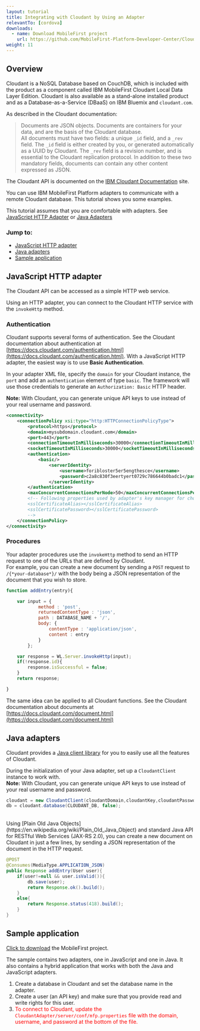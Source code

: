 ```yaml
---
layout: tutorial
title: Integrating with Cloudant by Using an Adapter
relevantTo: [cordova]
downloads:
  - name: Download MobileFirst project
    url: https://github.com/MobileFirst-Platform-Developer-Center/CloudantAdapter
weight: 11
---
```

## Overview
Cloudant is a NoSQL Database based on CouchDB, which is included with the product as a component called IBM MobileFirst Cloudant Local Data Layer Edition. Cloudant is also available as a stand-alone installed product and as a Database-as-a-Service (DBaaS) on IBM Bluemix and `cloudant.com`.

As described in the Cloudant documentation:
> Documents are JSON objects. Documents are containers for your data, and are the basis of the Cloudant database.  
All documents must have two fields: a unique `_id` field, and a `_rev` field. The `_id` field is either created by you, or generated automatically as a UUID by Cloudant. The `_rev` field is a revision number, and is essential to the Cloudant replication protocol. In addition to these two mandatory fields, documents can contain any other content expressed as JSON.

The Cloudant API is documented on the [IBM Cloudant Documentation](https://docs.cloudant.com/index.html) site.

You can use IBM MobileFirst Platform adapters to communicate with a remote Cloudant database. This tutorial shows you some examples.

This tutorial assumes that you are comfortable with adapters. See [JavaScript HTTP Adapter](../creating-adapters/javascript-adapters/js-http-adapter) or [Java Adapters](../creating-adapters/java-adapters)

### Jump to:
* [JavaScript HTTP adapter](#javascript-http-adapter)
* [Java adapters](#java-adapters)
* [Sample application](#sample-application)


## JavaScript HTTP adapter
The Cloudant API can be accessed as a simple HTTP web service.

Using an HTTP adapter, you can connect to the Cloudant HTTP service with the `invokeHttp` method.

### Authentication
Cloudant supports several forms of authentication. See the Cloudant documentation about authentication at [https://docs.cloudant.com/authentication.html](https://docs.cloudant.com/authentication.html). With a JavaScript HTTP adapter, the easiest way is to use **Basic Authentication**.

In your adapter XML file, specify the `domain` for your Cloudant instance, the `port` and add an `authentication` element of type `basic`. The framework will use those credentials to generate an `Authorization: Basic` HTTP header.

**Note:** With Cloudant, you can generate unique API keys to use instead of your real username and password.

```xml
<connectivity>
    <connectionPolicy xsi:type="http:HTTPConnectionPolicyType">
        <protocol>https</protocol>
        <domain>mysubdomain.cloudant.com</domain>
        <port>443</port>   
        <connectionTimeoutInMilliseconds>30000</connectionTimeoutInMilliseconds>
        <socketTimeoutInMilliseconds>30000</socketTimeoutInMilliseconds>
        <authentication>
            <basic/>
                <serverIdentity>
                    <username>foribloster5er5engthesce</username>
                    <password>c2a8c830f3eertyert0729c786644b0badc1</password>
                </serverIdentity>
        </authentication>
        <maxConcurrentConnectionsPerNode>50</maxConcurrentConnectionsPerNode>
        <!-- Following properties used by adapter's key manager for choosing specific certificate from key store
        <sslCertificateAlias></sslCertificateAlias>
        <sslCertificatePassword></sslCertificatePassword>
        -->     
    </connectionPolicy>
</connectivity>
```

### Procedures
Your adapter procedures use the `invokeHttp` method to send an HTTP request to one of the URLs that are defined by Cloudant.  
For example, you can create a new document by sending a `POST` request to `/{*your-database*}/` with the body being a JSON representation of the document that you wish to store.

```js
function addEntry(entry){

    var input = {
            method : 'post',
            returnedContentType : 'json',
            path : DATABASE_NAME + '/',
            body: {
                contentType : 'application/json',        
                content : entry
            }
        };

    var response = WL.Server.invokeHttp(input);
    if(!response.id){
        response.isSuccessful = false;
    }
    return response;

}
```

The same idea can be applied to all Cloudant functions. See the Cloudant documentation about documents at [https://docs.cloudant.com/document.html](https://docs.cloudant.com/document.html)

## Java adapters
Cloudant provides a [Java client library](https://github.com/cloudant/java-cloudant) for you to easily use all the features of Cloudant.

During the initialization of your Java adapter, set up a `CloudantClient` instance to work with.  
**Note:** With Cloudant, you can generate unique API keys to use instead of your real username and password.

```java
cloudant = new CloudantClient(cloudantDomain,cloudantKey,cloudantPassword);
db = cloudant.database(CLOUDANT_DB, false);
```
<br/>
Using [Plain Old Java Objects](https://en.wikipedia.org/wiki/Plain_Old_Java_Object) and standard Java API for RESTful Web Services (JAX-RS 2.0), you can create a new document on Cloudant in just a few lines, by sending a JSON representation of the document in the HTTP request.

```java
@POST
@Consumes(MediaType.APPLICATION_JSON)
public Response addEntry(User user){
    if(user!=null && user.isValid()){
        db.save(user);
        return Response.ok().build();
    }
    else{
        return Response.status(418).build();
    }
}
```

## Sample application
[Click to download](https://github.com/MobileFirst-Platform-Developer-Center/CloudantAdapter) the MobileFirst project.

The sample contains two adapters, one in JavaScript and one in Java. It also contains a hybrid application that works with both the Java and JavaScript adapters.

1. Create a database in Cloudant and set the database name in the adapter.
2. Create a user (an API key) and make sure that you provide read and write rights for this user.
3. <span style="color:red"> To connect to Cloudant, update the `CloudantAdapter/server/conf/mfp.properties` file with the domain, username, and password at the bottom of the file.</span>
